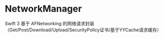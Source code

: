 # NetworkManager
Swift 3 基于 AFNetworking 的网络请求封装（Get/Post/Download/Upload/SecurityPolicy证书/基于YYCache请求缓存）
